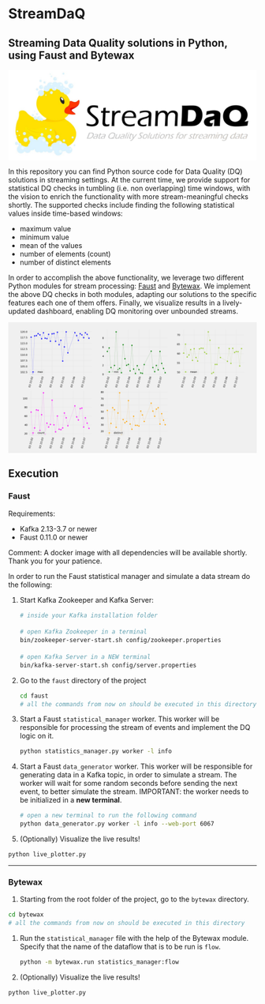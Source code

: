 # StreamDaQ
## Streaming Data Quality solutions in Python, using Faust and Bytewax

<p align="center">
    <img align="middle" src="Stream%20DaQ%20logo.png" alt="Stream Data Quality logo: a rubber duck and text"/>
</p>

In this repository you can find Python source code for Data Quality (DQ) solutions in streaming settings. 
At the current time, we provide support for statistical DQ checks in tumbling (i.e. non overlapping) time windows,
with the vision to enrich the functionality with more stream-meaningful checks shortly. The supported checks include
finding the following statistical values inside time-based windows:
- maximum value
- minimum value
- mean of the values
- number of elements (count)
- number of distinct elements

In order to accomplish the above functionality, we leverage two different Python modules for stream processing:
[Faust](https://faust-streaming.github.io/faust/) and [Bytewax](https://bytewax.io/). We implement the above DQ checks 
in both modules, adapting our solutions to the specific features each one of them offers. Finally, we visualize results
in a lively-updated dashboard, enabling DQ monitoring over unbounded streams.

<p align="center">
    <img align="middle" src="dq_dashboard/dq_dashboard.gif" alt="Stream Data Quality dashboard animation"/>
</p>

## Execution

### Faust

Requirements: 
- Kafka 2.13-3.7 or newer
- Faust 0.11.0 or newer

Comment: A docker image with all dependencies will be available shortly. Thank you for your patience.

In order to run the Faust statistical manager and simulate a data stream do the following:

1. Start Kafka Zookeeper and Kafka Server:
    ```bash
    # inside your Kafka installation folder
    
    # open Kafka Zookeeper in a terminal
    bin/zookeeper-server-start.sh config/zookeeper.properties
    
    # open Kafka Server in a NEW terminal
    bin/kafka-server-start.sh config/server.properties
    ```
1. Go to the `faust` directory of the project
   ```bash
   cd faust
   # all the commands from now on should be executed in this directory
   ```

1. Start a Faust `statistical_manager` worker. This worker will be responsible for processing the stream of events and
implement the DQ logic on it.
    ```bash
    python statistics_manager.py worker -l info
    ```

1. Start a Faust `data_generator` worker. This worker will be responsible for generating data in a Kafka topic, in order
to simulate a stream. The worker will wait for some random seconds before sending the next event, to better simulate the
stream. IMPORTANT: the worker needs to be initialized in a **new terminal**.
    ```bash
    # open a new terminal to run the following command
    python data_generator.py worker -l info --web-port 6067
    ```

1. (Optionally) Visualize the live results!
```bash
python live_plotter.py
```
***
### Bytewax
1. Starting from the root folder of the project, go to the `bytewax` directory.
```bash
cd bytewax
# all the commands from now on should be executed in this directory
```

1. Run the `statistical_manager` file with the help of the Bytewax module. Specify that the name of the 
dataflow that is to be run is `flow`.
    ```bash
    python -m bytewax.run statistics_manager:flow
    ```
   
1. (Optionally) Visualize the live results!
```bash
python live_plotter.py
```
